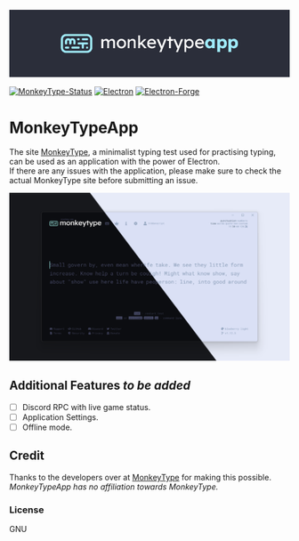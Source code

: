 <p align="center">
  <img src="https://github.com/h1ddenscript/MonkeyTypeApp/raw/master/public/mokeytypeapp_front.png" />
</p>

[![MonkeyType-Status](https://img.shields.io/github/issues/h1ddenscript/MonkeyTypeApp?style=flat-square)](https://github.com/h1ddenscript/MonkeyTypeApp/issues)
[![Electron](https://img.shields.io/node/v/electron?color=blue&label=electron&style=flat-square)](https://www.electronjs.org/)
[![Electron-Forge](https://img.shields.io/node/v/electron-forge?color=black&label=electron-forge&style=flat-square)](https://www.electronforge.io/)

# MonkeyTypeApp
The site [MonkeyType](https://monkeytype.com/), a minimalist typing test used for practising typing, can be used as an application with the power of Electron. <br />
If there are any issues with the application, please make sure to check the actual MonkeyType site before submitting an issue.

<p align="center">
  <img src="https://github.com/h1ddenscript/MonkeyTypeApp/raw/master/public/monkeytypeapp_shade.png" />
</p>

## Additional Features _to be added_
- [ ] Discord RPC with live game status.
- [ ] Application Settings.
- [ ] Offline mode.

## Credit
Thanks to the developers over at [MonkeyType](https://twitter.com/monkeytypegame) for making this possible. <br />
_MonkeyTypeApp has no affiliation towards MonkeyType._

### License
GNU

